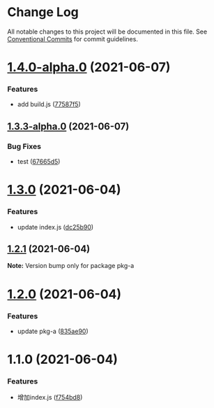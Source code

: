 # Change Log

All notable changes to this project will be documented in this file.
See [Conventional Commits](https://conventionalcommits.org) for commit guidelines.

# [1.4.0-alpha.0](https://github.com/MrSeaWave/lerna-demo/compare/demo-pkg-a@1.3.3-alpha.0...demo-pkg-a@1.4.0-alpha.0) (2021-06-07)


### Features

* add build.js ([77587f5](https://github.com/MrSeaWave/lerna-demo/commit/77587f5394a9dba8a4f944340ce455b2ef0b57d8))





## [1.3.3-alpha.0](https://github.com/MrSeaWave/lerna-demo/compare/demo-pkg-a@1.3.2...demo-pkg-a@1.3.3-alpha.0) (2021-06-07)


### Bug Fixes

* test ([67665d5](https://github.com/MrSeaWave/lerna-demo/commit/67665d52e34fa0f0582aa49353ff84ad3542fcff))





# [1.3.0](https://github.com/MrSeaWave/lerna-demo/compare/pkg-a@1.2.3...pkg-a@1.3.0) (2021-06-04)


### Features

* update index.js ([dc25b90](https://github.com/MrSeaWave/lerna-demo/commit/dc25b9095329e63b131b4499ce4990fe175464e2))





## [1.2.1](https://github.com/MrSeaWave/lerna-demo/compare/pkg-a@1.2.0...pkg-a@1.2.1) (2021-06-04)

**Note:** Version bump only for package pkg-a





# [1.2.0](https://github.com/MrSeaWave/lerna-demo/compare/pkg-a@1.1.0...pkg-a@1.2.0) (2021-06-04)


### Features

* update pkg-a ([835ae90](https://github.com/MrSeaWave/lerna-demo/commit/835ae90a9d0edf731f4f47370d7dc8559f748133))





# 1.1.0 (2021-06-04)


### Features

* 增加index.js ([f754bd8](https://github.com/MrSeaWave/lerna-demo/commit/f754bd866e6d72a4245616fd88f7a6d311e3eeb3))
